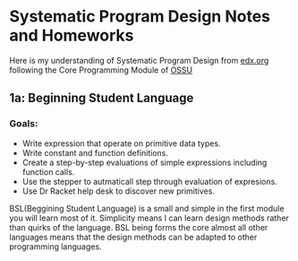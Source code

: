 # Systematic Program Design Notes and Homeworks
Here is my understanding of Systematic Program Design from [edx.org](https://learning.edx.org/course/course-v1:UBCx+SPD1x+2T2015/home) following the Core Programming Module of [OSSU](https://github.com/ossu/computer-science?tab=readme-ov-file#intro-cs)

## 1a: Beginning Student Language
### Goals:
- Write expression that operate on primitive data types.
- Write constant and function definitions.
- Create a step-by-step evaluations of simple expressions including function calls.
- Use the stepper to autmaticall step through evaluation of expresions.
- Use Dr Racket help desk to discover new primitives.

BSL(Beggining Student Language) is a small and simple in the first module you will learn most of it. Simplicity means I can learn design methods rather than quirks of the language. BSL being forms the core almost all other languages means that the design methods can be adapted to other programming languages.

